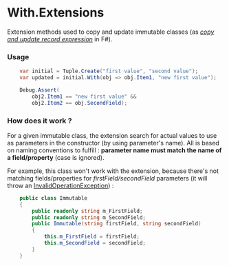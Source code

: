 With.Extensions
===================

Extension methods used to copy and update immutable classes (as [_copy and update record expression_](https://msdn.microsoft.com/en-us/library/dd233184.aspx) in F#).

### Usage
```C#
    var initial = Tuple.Create("first value", "second value");
    var updated = initial.With(obj => obj.Item1, "new first value");  

    Debug.Assert(
    	obj2.Item1 == "new first value" &&
    	obj2.Item2 == obj.SecondField);
```

### How does it work ?
For a given immutable class, the extension search for actual values to use as parameters in the constructor (by using parameter's name). All is based on naming conventions to fulfill : **parameter name must match the name of a field/property** (case is ignored).

For example, this class won't work with the extension, because there's not matching fields/properties for _firstField/secondField_ parameters (it will throw an [InvalidOperationException](https://msdn.microsoft.com/en-us/library/system.invalidoperationexception%28v=vs.110%29.aspx)) :
```C#
    public class Immutable
    {
        public readonly string m_FirstField;
        public readonly string m_SecondField;
        public Immutable(string firstField, string secondField)
        {
            this.m_FirstField = firstField;
            this.m_SecondField = secondField;
        }
    }
```
